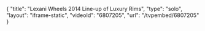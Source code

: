 {
    "title": "Lexani Wheels 2014 Line-up of Luxury Rims",
    "type": "solo",
    "layout": "iframe-static",
    "videoId": "6807205",
    "url": "\/tvpembed\/6807205"
}